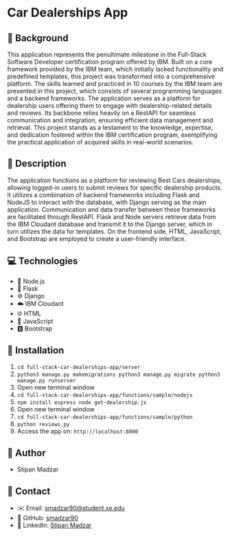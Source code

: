 # Car Dealerships App

## 📝  Background

This application represents the penultimate milestone in the Full-Stack Software Developer certification program offered by IBM. Built on a core framework provided by the IBM team, which initially lacked functionality and predefined templates, this project was transformed into a comprehensive platform. The skills learned and practiced in 10 courses by the IBM team are presented in this project, which consists of several programming languages and a backend frameworks. The application serves as a platform for dealership users offering them to engage with dealership-related details and reviews. Its backbone relies heavily on a RestAPI for seamless communication and integration, ensuring efficient data management and retrieval. This project stands as a testament to the knowledge, expertise, and dedication fostered within the IBM certification program, exemplifying the practical application of acquired skills in real-world scenarios.

## 📖  Description 

The application functions as a platform for reviewing Best Cars dealerships, allowing logged-in users to submit reviews for specific dealership products. It utilizes a combination of backend frameworks including Flask and NodeJS to interact with the database, with Django serving as the main application. Communication and data transfer between these frameworks are facilitated through RestAPI. Flask and Node servers retrieve data from the IBM Cloudant database and transmit it to the Django server, which in turn utilizes the data for templates. On the frontend side, HTML, JavaScript, and Bootstrap are employed to create a user-friendly interface.


## 💻  Technologies

- 🚀 Node.js
- 🐍 Flask
- ⚙️ Django
- ☁️ IBM Cloudant
- 🌐 HTML
- 🚀 JavaScript
- 🅱️ Bootstrap

## 🔧  Installation

1. `cd full-stack-car-dealerships-app/server`
2. `python3 manage.py makemigrations
    python3 manage.py migrate
    python3 manage.py runserver`
3. Open new terminal window
4. `cd full-stack-car-dealerships-app/functions/sample/nodejs`
5. `npm install express
    node get-dealership.js`
6. Open new terminal window
7. `cd full-stack-car-dealerships-app/functions/sample/python`
8. `python reviews.py`
9. Access the app on: `http://localhost:8000`

## 👤 Author
- Stipan Madzar

## 📧  Contact
- ✉️ Email: [smadzar90@student.se.edu](mailto:smadzar90@student.se.edu)
- 🐙 GitHub: [smadzar90](https://github.com/smadzar90)
- 💼 LinkedIn: [Stipan Madzar](https://www.linkedin.com/in/stipan-madzar-b6b857225/)





  




